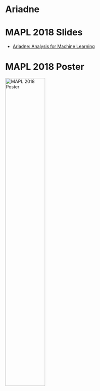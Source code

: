 # Ariadne

# MAPL 2018 Slides
* [Ariadne: Analysis for Machine Learning](https://juliandolby.github.io/mapl/talk/2018/06/14/mapl-ariadne-analysis.html#/)

# MAPL 2018 Poster
<img src="https://github.com/wala/wala.github.io/raw/master/MAPL-POSTER-1.0.001.png" alt="MAPL 2018 Poster " class="inline" width="50%" height="50%"/>
